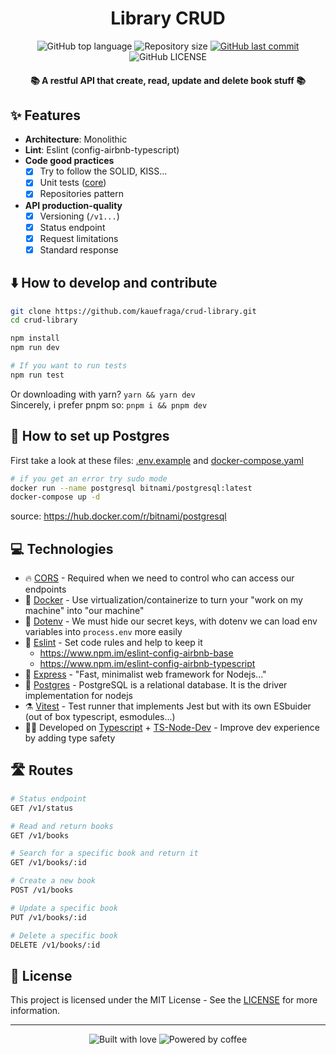 <h1 align="center">Library CRUD</h1>

<p align="center">
  <img
    alt="GitHub top language"
    src="https://img.shields.io/github/languages/top/kauefraga/crud-library.svg"
  />
  <img
    alt="Repository size"
    src="https://img.shields.io/github/repo-size/kauefraga/crud-library.svg"
  />
  <a href="https://github.com/kauefraga/crud-library/commits/main">
    <img
      alt="GitHub last commit"
      src="https://img.shields.io/github/last-commit/kauefraga/crud-library.svg"
    />
  </a>
  <img
    alt="GitHub LICENSE"
    src="https://img.shields.io/github/license/kauefraga/crud-library.svg"
  />
</p>

<h4 align="center">📚 A restful API that create, read, update and delete book stuff 📚</h4>

## ✨ Features

- **Architecture**: Monolithic
- **Lint**: Eslint (config-airbnb-typescript)
- **Code good practices**
  - [x] Try to follow the SOLID, KISS...
  - [x] Unit tests ([core](https://github.com/kauefraga/crud-library/blob/main/src/core))
  - [x] Repositories pattern
- **API production-quality**
  - [x] Versioning (`/v1...`)
  - [x] Status endpoint
  - [x] Request limitations
  - [x] Standard response

## ⬇️ How to develop and contribute

```bash
git clone https://github.com/kauefraga/crud-library.git
cd crud-library

npm install
npm run dev

# If you want to run tests
npm run test
```
Or downloading with yarn? `yarn && yarn dev`
<br/>
Sincerely, i prefer pnpm so: `pnpm i && pnpm dev`

## 🐳 How to set up Postgres

First take a look at these files: [.env.example](https://github.com/kauefraga/crud-library/blob/main/.env.example) and [docker-compose.yaml](https://github.com/kauefraga/crud-library/blob/main/docker-compose.yaml)
```sh
# if you get an error try sudo mode
docker run --name postgresql bitnami/postgresql:latest
docker-compose up -d
```
source: https://hub.docker.com/r/bitnami/postgresql

## 💻 Technologies

- 🔥 [CORS](https://npm.im/cors) - Required when we need to control who can access our endpoints
- 🐳 [Docker](https://www.docker.com) - Use virtualization/containerize to turn your "work on my machine" into "our machine"
- 🤫 [Dotenv](https://npm.im/dotenv) - We must hide our secret keys, with dotenv we can load env variables into `process.env` more easily
- 💄 [Eslint](https://eslint.org) - Set code rules and help to keep it
  - https://www.npm.im/eslint-config-airbnb-base
  - https://www.npm.im/eslint-config-airbnb-typescript
- 🔮 [Express](https://expressjs.com) - "Fast, minimalist web framework for Nodejs..."
- 🐘 [Postgres](https://npm.im/postgres) - PostgreSQL is a relational database. It is the driver implementation for nodejs
- ⚗️ [Vitest](https://vitest.dev) - Test runner that implements Jest but with its own ESbuider (out of box typescript, esmodules...)
- 🧑‍💻 Developed on [Typescript](https://typescriptlang.org) + [TS-Node-Dev](https://npm.im/ts-node-dev) - Improve dev experience by adding type safety

## 🛣 Routes

```bash
# Status endpoint
GET /v1/status

# Read and return books
GET /v1/books

# Search for a specific book and return it
GET /v1/books/:id

# Create a new book
POST /v1/books

# Update a specific book
PUT /v1/books/:id

# Delete a specific book
DELETE /v1/books/:id
```

## 📝 License

This project is licensed under the MIT License - See the [LICENSE](https://github.com/kauefraga/crud-library/blob/main/LICENSE) for more information.

---

<div align="center">
  <img alt="Built with love" src="https://forthebadge.com/images/badges/built-with-love.svg">
  <img alt="Powered by coffee" src="https://forthebadge.com/images/badges/powered-by-coffee.svg">
</div>
